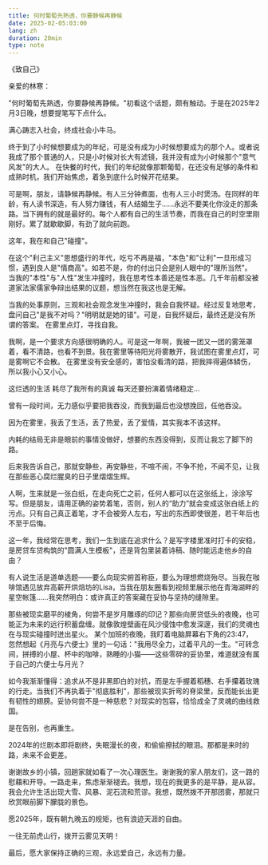 ```yaml
---
title: 何时葡萄先熟透，你要静候再静候
date: 2025-02-05:03:00
lang: zh
duration: 20min
type: note
---
```


《致自己》

亲爱的林寒：

"何时葡萄先熟透，你要静候再静候。"初看这个话题，颇有触动。于是在2025年2月3日晚，想要提笔写下点什么。

满心踌志入社会，终成社会小牛马。

终于到了小时候想要成为的年纪，可是没有成为小时候想要成为的那个人。或者说我成了那个普通的人，只是小时候对长大有滤镜，我并没有成为小时候那个"意气风发"的大人。
在快餐的时代，我们的年纪就像那颗葡萄，在还没有足够的条件和成熟时机，我们开始焦虑，着急到底什么时候开花结果。

可是啊，朋友，请静候再静候。有人三分钟煮面，也有人三小时煲汤。在同样的年龄，有人读书深造，有人努力赚钱，有人结婚生子......永远不要美化你没走的那条路。当下拥有的就是最好的。每个人都有自己的生活节奏，而我在自己的时空里刚刚好。累了就歇歇脚，有劲了就向前跑。

这年，我在和自己"碰撞"。

在这个"利己主义"思想盛行的年代，吃亏不再是福，"本色"和"让利"一旦形成习惯，遇到良人是"情商高"。如若不是，你的付出只会是别人眼中的"理所当然"。
当我的"本性"与"人性"发生冲撞时，我在思考性本善还是性本恶。几千年前都没被道家法家儒家争辩出结果的议题，想当然在我这也是无解。

当我的处事原则，三观和社会观念发生冲撞时，我会自我怀疑。经过反复地思考，盘问自己"是我不对吗？"明明就是她的错"。可是，自我怀疑后，最终还是没有所谓的答案。
在雾里点灯，寻找自我。

我啊，是一个要求方向感很明确的人。可是这一年啊，我被一团又一团的雾笼罩着，看不清路，也看不到景。我在雾里等待阳光将雾散开，我试图在雾里点灯，可是雾啊它不会散。
在雾里没有安全感的，害怕没看清的路，把我摔得遍体鳞伤，所以我小心又小心。

这烂透的生活 耗尽了我所有的真诚 每天还要扮演着情绪稳定…

曾有一段时间，无力感似乎要把我吞没，而我到最后也没想挽回，任他吞没。

因为在雾里，我丢了生活，丢了热爱，丢了爱情，其实我本不该这样。

内耗的结局无非是眼前的事情没做好，想要的东西没得到，反而让我忘了脚下的路。

后来我告诉自己，那就安静些，再安静些，不喧不闹，不争不抢，不闻不见，让我在那些恶心腐烂腥臭的日子里熠熠生辉。

人啊，生来就是一张白纸，在走向死亡之前，任何人都可以在这张纸上，涂涂写写。但是朋友，请用正确的姿势着笔，否则，别人的“助力”就会变成这张白纸上的污点。只有自己真正着笔，才不会被旁人左右，写出的东西即使很差，若干年后也不至于后悔。

这一年，我经常在思考，我们一生到底在追求什么？是写字楼里准时打卡的安稳，是房贷车贷构筑的"圆满人生模板"，还是背包里装着诗稿、随时能远走他乡的自由？

有人说生活是道单选题——要么向现实俯首称臣，要么为理想燃烧殆尽。当我在咖啡馆遇见放弃高薪开烘焙坊的Lisa，当我在朋友圈看到视频里展示他在青海湖畔的星空帐篷......我突然明白：或许真正的答案藏在妥协与坚持的缝隙里。

那些被现实磨平的棱角，何尝不是岁月雕琢的印记？那些向房贷低头的夜晚，也可能正为未来的远行积蓄盘缠。就像敦煌壁画在风沙侵蚀中愈发深邃，我们的灵魂也在与现实碰撞时迸出星火。
某个加班的夜晚，我盯着电脑屏幕右下角的23:47，忽然想起《月亮与六便士》里的一句话："我用尽全力，过着平凡的一生。"可转念间，拼搏的小屋、杯中的咖啡，熟睡的小猫——这些零碎的妥协里，难道就没有属于自己的六便士与月光？

如今我渐渐懂得：追求从不是非黑即白的对抗，而是左手握着稻穗、右手攥着玫瑰的行走。当我们不再执着于"彻底胜利"，那些被现实折弯的脊梁里，反而能长出更有韧性的翅膀。妥协何尝不是一种慈悲？对现实的包容，恰恰成全了灵魂的曲线救国。

是在告别，也再重生。

2024年的烂剧本即将剧终，失眠漫长的夜，和偷偷擦拭的眼泪。那都是来时的路，未来不会更差。

谢谢故乡的小镇，回趟家就如看了一次心理医生。谢谢我的家人朋友们，这一路的慰藉和开导。一路走来，焦虑渐渐褪去。我想，现在的我更多的是平静，是从容。我会允许生活出现大雪、风暴、泥石流和荒谬。我想，既然拨不开那团雾，那就只欣赏眼前脚下朦胧的景色。

愿2025年，既有朝九晚五的规矩，也有浪迹天涯的自由。

一往无前虎山行，拨开云雾见天明！

最后，愿大家保持正确的三观，永远爱自己，永远有力量。
